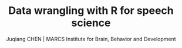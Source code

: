 ---
layout: post
title: Data wrangling with R for speech science
subtitle: Juqiang CHEN | MARCS Institute for Brain, Behavior and Development
tags: [R, Data science, Speech science, Workshop]
---